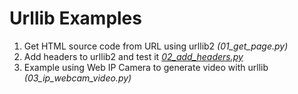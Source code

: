 # Urllib Examples

1. Get HTML source code from URL using urllib2 *(01_get_page.py)*
2. Add headers to urllib2 and test it *[02_add_headers.py](02_add_headers.py)*
3. Example using Web IP Camera to generate video with urllib *(03_ip_webcam_video.py)*
